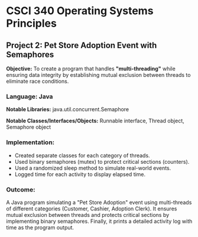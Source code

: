 # CSCI 340 Operating Systems Principles

## Project 2: Pet Store Adoption Event with Semaphores

**Objective:** To create a program that handles **"multi-threading"** while ensuring data integrity by establishing mutual exclusion between threads to eliminate race conditions.

### Language: Java

**Notable Libraries:** java.util.concurrent.Semaphore

**Notable Classes/Interfaces/Objects:** Runnable interface, Thread object, Semaphore object

### Implementation:

- Created separate classes for each category of threads.
- Used binary semaphores (mutex) to protect critical sections (counters).
- Used a randomized sleep method to simulate real-world events.
- Logged time for each activity to display elapsed time.

### Outcome:

A Java program simulating a "Pet Store Adoption" event using multi-threads of different categories (Customer, Cashier, Adoption Clerk). It ensures mutual exclusion between threads and protects critical sections by implementing binary semaphores. Finally, it prints a detailed activity log with time as the program output.
